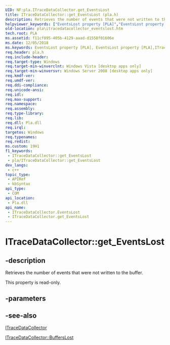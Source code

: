 ```yaml
---
UID: NF:pla.ITraceDataCollector.get_EventsLost
title: ITraceDataCollector::get_EventsLost (pla.h)
description: Retrieves the number of events that were not written to the buffer.
helpviewer_keywords: ["EventsLost property [PLA]","EventsLost property [PLA]","ITraceDataCollector interface","ITraceDataCollector interface [PLA]","EventsLost property","ITraceDataCollector.EventsLost","ITraceDataCollector.get_EventsLost","ITraceDataCollector::EventsLost","ITraceDataCollector::get_EventsLost","base.itracedatacollector_eventslost","get_EventsLost","pla.itracedatacollector_eventslost","pla/ITraceDataCollector::EventsLost","pla/ITraceDataCollector::get_EventsLost"]
old-location: pla\itracedatacollector_eventslost.htm
tech.root: PLA
ms.assetid: f11cf095-405b-4129-aaad-d1558f01606e
ms.date: 12/05/2018
ms.keywords: EventsLost property [PLA], EventsLost property [PLA],ITraceDataCollector interface, ITraceDataCollector interface [PLA],EventsLost property, ITraceDataCollector.EventsLost, ITraceDataCollector.get_EventsLost, ITraceDataCollector::EventsLost, ITraceDataCollector::get_EventsLost, base.itracedatacollector_eventslost, get_EventsLost, pla.itracedatacollector_eventslost, pla/ITraceDataCollector::EventsLost, pla/ITraceDataCollector::get_EventsLost
req.header: pla.h
req.include-header: 
req.target-type: Windows
req.target-min-winverclnt: Windows Vista [desktop apps only]
req.target-min-winversvr: Windows Server 2008 [desktop apps only]
req.kmdf-ver: 
req.umdf-ver: 
req.ddi-compliance: 
req.unicode-ansi: 
req.idl: 
req.max-support: 
req.namespace: 
req.assembly: 
req.type-library: 
req.lib: 
req.dll: Pla.dll
req.irql: 
targetos: Windows
req.typenames: 
req.redist: 
ms.custom: 19H1
f1_keywords:
 - ITraceDataCollector::get_EventsLost
 - pla/ITraceDataCollector::get_EventsLost
dev_langs:
 - c++
topic_type:
 - APIRef
 - kbSyntax
api_type:
 - COM
api_location:
 - Pla.dll
api_name:
 - ITraceDataCollector.EventsLost
 - ITraceDataCollector.get_EventsLost
---
```


# ITraceDataCollector::get_EventsLost


## -description

Retrieves the number of events that were not written to the buffer.

This property is read-only.

## -parameters

## -see-also

<a href="https://docs.microsoft.com/previous-versions/windows/desktop/api/pla/nn-pla-itracedatacollector">ITraceDataCollector</a>



<a href="https://docs.microsoft.com/previous-versions/windows/desktop/api/pla/nf-pla-itracedatacollector-get_bufferslost">ITraceDataCollector::BuffersLost</a>

